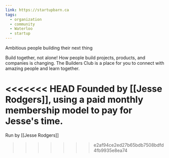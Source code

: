 ```yaml
---
link: https://startupbarn.ca
tags:
  - organization
  - community
  - Waterloo
  - startup
---
```

Ambitious people building their next thing

Build together, not alone! How people build projects, products, and companies is changing. The Builders Club is a place for you to connect with amazing people and learn together.

<<<<<<< HEAD
Founded by [[Jesse Rodgers]], using a paid monthly membership model to pay for Jesse's time.
=======
Run by [[Jesse Rodgers]]
>>>>>>> e2af94ce2ed27b65bdb7508bdfd4fb9935e8ea74
